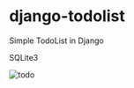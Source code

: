 # django-todolist
Simple TodoList in Django

SQLite3 



![todo](https://user-images.githubusercontent.com/91895505/207102653-f0148f97-f7a6-47fb-9d9f-8a0091455075.png)
